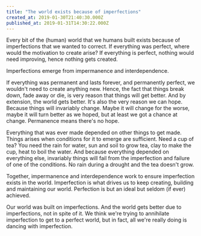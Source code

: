 ```yaml
---
title: "The world exists because of imperfections"
created_at: 2019-01-30T21:40:30.000Z
published_at: 2019-01-31T14:30:22.000Z
---
```

Every bit of the (human) world that we humans built exists because of imperfections that we wanted to correct. If everything was perfect, where would the motivation to create arise? If everything is perfect, nothing would need improving, hence nothing gets created.

  

Imperfections emerge from impermanence and interdependence. 

  

If everything was permanent and lasts forever, and permanently perfect, we wouldn't need to create anything new. Hence, the fact that things break down, fade away or die, is very reason that things will get better. And by extension, the world gets better. It's also the very reason we can hope. Because things will invariably change. Maybe it will change for the worse, maybe it will turn better as we hoped, but at least we got a chance at change. Permanence means there's no hope.

  

Everything that was ever made depended on other things to get made. Things arises when conditions for it to emerge are sufficient. Need a cup of tea? You need the rain for water, sun and soil to grow tea, clay to make the cup, heat to boil the water. And because everything depended on everything else, invariably things will fail from the imperfection and failure of one of the conditions. No rain during a drought and the tea doesn't grow. 

  

Together, impermanence and interdependence work to ensure imperfection exists in the world. Imperfection is what drives us to keep creating, building and maintaining our world. Perfection is but an ideal but seldom (if ever) achieved. 

  

Our world was built on imperfections. And the world gets better due to imperfections, not in spite of it. We think we're trying to annihilate imperfection to get to a perfect world, but in fact, all we're really doing is dancing with imperfection.
